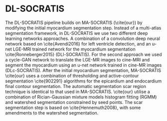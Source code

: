 # DL-SOCRATIS

The DL-SOCRATIS pipeline builds on MA-SOCRATIS (\cite{our}) by modifying the initial myocardium segmentation step. Instead of a multi-atlas segmentation framework, in DL-SOCRATIS we use two different deep learning networks approaches. A combination of a convolution deep neural network based on \cite{Avendi2016} for left ventricle detection, and an u-net LGE-MRI trained network for the myocardium segmentation \cite{Ronneberger2015} (DLl-SOCRATIS). For the second approach we used a cycle-GAN network to translate the LGE-MR images to cine-MRI and segment the myocardium using an u-net network trained in cine-MR images (DLc-SOCRATIS).
After the initial myocardium segmentation, MA-SOCRATIS \cite{our} uses a combination of thresholding and active-contour segmentation \cite{902291} algorithms for the epicardium and endocardium final contour segmentation. The automatic segmentation scar region technique is identical to that used in MA-SOCRATIS. \cite{our} utilise a combination of Rician-Gaussian mixture models histogram fitting (RGMM) and watershed segmentation constrained by seed points. The scar segmentation step is based on \cite{Hennemuth2008}, with some amendments to the watershed segmentation. 

